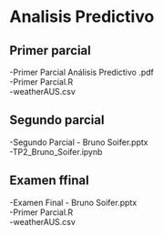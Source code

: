 # Analisis Predictivo
## Primer parcial
-Primer Parcial Análisis Predictivo .pdf <br>
-Primer Parcial.R <br>
-weatherAUS.csv <br>
## Segundo parcial
-Segundo Parcial - Bruno Soifer.pptx <br>
-TP2_Bruno_Soifer.ipynb <br>
## Examen ffinal
-Examen Final - Bruno Soifer.pptx <br>
-Primer Parcial.R <br>
-weatherAUS.csv <br>
